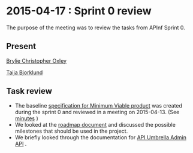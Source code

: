 # 2015-04-17 : Sprint 0 review

The purpose of the meeting was to review the tasks from APInf Sprint 0.

## Present

[Brylie Christopher Oxley](https://www.openhub.net/accounts/brylie)

[Taija Bjorklund](/ep/profile/qMJYdtOf8Ww)

## Task review

*   The baseline [specification for Minimum Viable product](/Minimum-viable-platform-specification-T1e6HzUYgYk)  was created during the sprint 0 and reviewed in a meeting on 2015-04-13. (See [minutes](/2015-04-13-Meeting-minutes-APInf-meeting-w-Jarkko-q4xkKo1CJf0) )
*   We looked at the [roadmap document](/Roadmap-cggY9GWDqZs)  and discussed the possible milestones that should be used in the project.
*   We briefly looked through the documentation for [API Umbrella Admin API](http://apiumbrella.io/docs/admin-api/) .